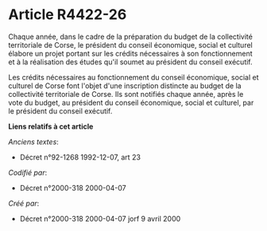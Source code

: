# Article R4422-26

Chaque année, dans le cadre de la préparation du budget de la collectivité territoriale de Corse, le président du conseil
économique, social et culturel élabore un projet portant sur les crédits nécessaires à son fonctionnement et à la réalisation
des études qu'il soumet au président du conseil exécutif.

Les crédits nécessaires au fonctionnement du conseil économique, social et culturel de Corse font l'objet d'une inscription
distincte au budget de la collectivité territoriale de Corse. Ils sont notifiés chaque année, après le vote du budget, au
président du conseil économique, social et culturel, par le président du conseil exécutif.

**Liens relatifs à cet article**

_Anciens textes_:

  - Décret n°92-1268 1992-12-07, art 23

_Codifié par_:

  - Décret n°2000-318 2000-04-07

_Créé par_:

  - Décret n°2000-318 2000-04-07 jorf 9 avril 2000

